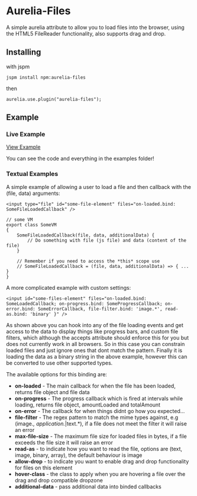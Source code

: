 # Aurelia-Files

A simple aurelia attribute to allow you to load files into the browser, using the HTML5 FileReader functionality, also supports drag and drop.

## Installing

with jspm

`jspm install npm:aurelia-files`

then

`aurelia.use.plugin("aurelia-files");`

## Example

### Live Example
[View Example](https://rawgit.com/grofit/aurelia-files/master/examples/index.html)

You can see the code and everything in the examples folder!

### Textual Examples

A simple example of allowing a user to load a file and then callback with the (file, data) arguments:
```
<input type="file" id="some-file-element" files="on-loaded.bind: SomeFileLoadedCallback" /> 

// some VM
export class SomeVM
{
	SomeFileLoadedCallback(file, data, additionalData) {
		// Do something with file (js file) and data (content of the file)
	}
	
	// Remember if you need to access the *this* scope use
	// SomeFileLoadedCallback = (file, data, additionalData) => { ... }
}

```

A more complicated example with custom settings:
```
<input id="some-files-element" files="on-loaded.bind: SomeLoadedCallback; on-progress.bind: SomeProgressCallback; on-error.bind: SomeErrorCallback, file-filter.bind: 'image.*', read-as.bind: 'binary' }" />
```

As shown above you can hook into any of the file loading events and get access to the data to display things like progress bars, and custom file filters, which although the accepts attribute should enforce this for you but does not currently work in all browsers. So in this case you can constrain loaded files and just ignore ones that dont match the pattern. Finally it is loading the data as a binary string in the above example, however this can be converted to use other supported types.

The available options for this binding are:

* **on-loaded** - The main callback for when the file has been loaded, returns file object and file data
* **on-progress** - The progress callback which is fired at intervals while loading, returns file object, amountLoaded and totalAmount
* **on-error** - The callback for when things didnt go how you expected...
* **file-filter** - The regex pattern to match the mime types against, e.g (image.*, application.*|text.*), if a file does not meet the filter it will raise an error
* **max-file-size** - The maximum file size for loaded files in bytes, if a file exceeds the file size it will raise an error
* **read-as** - to indicate how you want to read the file, options are (text, image, binary, array), the default behaviour is image
* **allow-drop** - to indicate you want to enable drag and drop functionality for files on this element
* **hover-class** - the class to apply when you are hovering a file over the drag and drop compatible dropzone
* **additional-data** - pass additional data into binded callbacks

